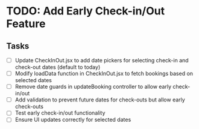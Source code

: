 # TODO: Add Early Check-in/Out Feature

## Tasks
- [ ] Update CheckInOut.jsx to add date pickers for selecting check-in and check-out dates (default to today)
- [ ] Modify loadData function in CheckInOut.jsx to fetch bookings based on selected dates
- [ ] Remove date guards in updateBooking controller to allow early check-in/out
- [ ] Add validation to prevent future dates for check-outs but allow early check-outs
- [ ] Test early check-in/out functionality
- [ ] Ensure UI updates correctly for selected dates

